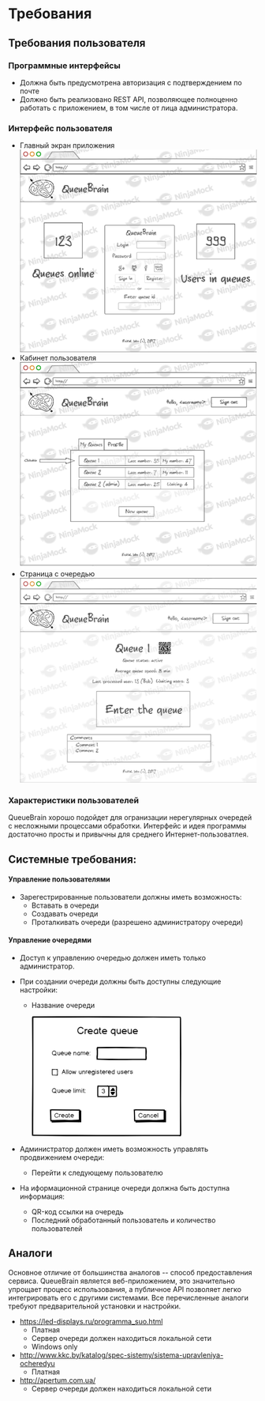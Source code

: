 # Требования

## Требования пользователя

### Программные интерфейсы

- Должна быть предусмотрена авторизация с подтверждением по почте
- Должно быть реализовано REST API, позволяющее полноценно работать с приложением, в том числе от лица администратора. 

### Интерфейс пользователя

- Главный экран приложения
  ![Main](mockups/Main.png)
- Кабинет пользователя
  ![PersonalPage](mockups/Personal.png)
- Страница с очередью
  ![QueuePage](mockups/QueuePage.png)

### Характеристики пользователей

QueueBrain хорошо подойдет для огранизации нерегулярных очередей с несложными процессами обработки. Интерфейс и идея программы достаточно просты и привычны для среднего Интернет-пользоватлея.

## Системные требования:

#### Управление пользователями

- Зарегестрированные пользователи должны иметь возможность:
  - Вставать в очереди
  - Создавать очереди
  - Проталкивать очереди (разрешено администратору очереди)

#### Управление очередями

- Доступ к управлению очередью должен иметь только администратор. 

- При создании очереди должны быть доступны следующие настройки:

  - Название очереди

    ![](mockups/createQueuePopup.png)

- Администратор должен иметь возможность управлять продвижением очереди:
  - Перейти к следующему пользователю

- На иформационной странице очереди должна быть доступна информация:
  - QR-код ссылки на очередь
  - Последний обработанный пользователь и количество пользователей

## Аналоги

Основное отличие от большинства аналогов -- способ предоставления сервиса. QueueBrain является веб-приложением, это значительно упрощает процесс использования, а публичное API позволяет легко интегрировать его с другими системами. 
Все перечисленные аналоги требуют предварительной установки и настройки.

- https://led-displays.ru/programma_suo.html
  - Платная
  - Сервер очереди должен находиться локальной сети
  - Windows only
- http://www.kkc.by/katalog/spec-sistemy/sistema-upravleniya-ocheredyu
  - Платная
- http://apertum.com.ua/
  - Сервер очереди должен находиться локальной сети

